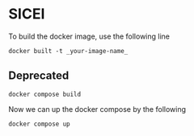 # SICEI

To build the docker image, use the following line

```
docker built -t _your-image-name_
```

## Deprecated

```
docker compose build
```

Now we can up the docker compose by the following
```
docker compose up
```
